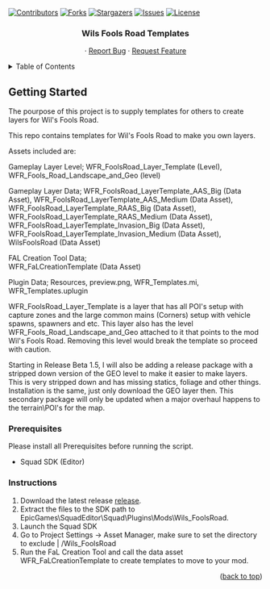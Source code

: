 <a name="readme-top"></a>

[![Contributors][contributors-shield]][contributors-url]
[![Forks][forks-shield]][forks-url]
[![Stargazers][stars-shield]][stars-url]
[![Issues][issues-shield]][issues-url]
[![License][license-shield]][license-url]

<!-- PROJECT LOGO -->
<!--<br />
<div align="center">
  <a href="https://github.com/Wil1909/Wils-Fools-Road-Templates">
    <img src="images/logo.png" alt="Logo" width="80" height="80">
  </a>-->

<h3 align="center">Wils Fools Road Templates</h3>

  <p align="center">
    <!--project_description
    <br />
    <a href="https://github.com/Wil1909/Wils-Fools-Road-Templates"><strong>Explore the docs »</strong></a>
    <br />
    <br /> -->
    <!--<a href="https://github.com/Wil1909/Wils-Fools-Road-Templates">View Demo</a>-->
    ·
    <a href="https://github.com/Wil1909/Wils-Fools-Road-Templates/issues/new?labels=bug&template=bug-report---.md">Report Bug</a>
    ·
    <a href="https://github.com/Wil1909/Wils-Fools-Road-Templates/issues/new?labels=enhancement&template=feature-request---.md">Request Feature</a>
  </p>
</div>



<!-- TABLE OF CONTENTS -->
<details>
  <summary>Table of Contents</summary>
  <ol>
    <li>
      <!--<a href="#about-the-project">About The Project</a> -->
      <ul>
        <!-- <li><a href="#built-with">Built With</a></li> -->
      </ul>
    </li>
    <li>
      <a href="#getting-started">Getting Started</a>
      <ul>
        <li><a href="#Instructions">Installation</a></li>
      </ul>
    </li>
    <!-- <li><a href="#usage">Usage</a></li> -->
    <!-- <li><a href="#contributing">Contributing</a></li> -->
    <li><a href="#license">License</a></li>
    <!-- <li><a href="#contact">Contact</a></li> -->
    <li><a href="#acknowledgments">Acknowledgments</a></li>
  </ol>
</details>

<!-- GETTING STARTED -->
## Getting Started

The pourpose of this project is to supply templates for others to create layers for Wil's Fools Road.

This repo contains templates for Wil's Fools Road to make you own layers.

Assets included are:

Gameplay Layer Level; 
  WFR_FoolsRoad_Layer_Template (Level),
  WFR_Fools_Road_Landscape_and_Geo (level)

Gameplay Layer Data; 
  WFR_FoolsRoad_LayerTemplate_AAS_Big (Data Asset),
  WFR_FoolsRoad_LayerTemplate_AAS_Medium (Data Asset),
  WFR_FoolsRoad_LayerTemplate_RAAS_Big (Data Asset),
  WFR_FoolsRoad_LayerTemplate_RAAS_Medium (Data Asset),
  WFR_FoolsRoad_LayerTemplate_Invasion_Big (Data Asset),
  WFR_FoolsRoad_LayerTemplate_Invasion_Medium (Data Asset),
  WilsFoolsRoad (Data Asset)

FAL Creation Tool Data;  
  WFR_FaLCreationTemplate (Data Asset)

Plugin Data; 
  Resources, 
  preview.png, 
  WFR_Templates.mi, 
  WFR_Templates.uplugin

WFR_FoolsRoad_Layer_Template is a layer that has all POI's setup with capture zones and the large common mains (Corners) setup with vehicle spawns, spawners and etc. This layer also has the level WFR_Fools_Road_Landscape_and_Geo attached to it that points to the mod Wil's Fools Road. Removing this level would break the template so proceed with caution.

Starting in Release Beta 1.5, I will also be adding a release package with a stripped down version of the GEO level to make it easier to make layers. This is very stripped down and has missing statics, foliage and other things. Installation is the same, just only download the GEO layer then. This secondary package will only be updated when a major overhaul happens to the terrain\POI's for the map.

### Prerequisites

Please install all Prerequisites before running the script.
* Squad SDK (Editor)

### Instructions

1. Download the latest release [release](https://github.com/Wil1909/Wils-Fools-Road-Templates/releases).
2. Extract the files to the SDK path to EpicGames\SquadEditor\Squad\Plugins\Mods\Wils_FoolsRoad.
3. Launch the Squad SDK
4. Go to Project Settings -> Asset Manager, make sure to set the directory to exclude | /Wils_FoolsRoad
5. Run the FaL Creation Tool and call the data asset WFR_FaLCreationTemplate to create templates to move to your mod.

<p align="right">(<a href="#readme-top">back to top</a>)</p>

[contributors-shield]: https://img.shields.io/github/contributors/Wil1909/Wils-Fools-Road-Templates.svg?style=for-the-badge
[contributors-url]: https://github.com/Wil1909/Wils-Fools-Road-Templates/graphs/contributors
[forks-shield]: https://img.shields.io/github/forks/Wil1909/Wils-Fools-Road-Templates.svg?style=for-the-badge
[forks-url]: https://github.com/Wil1909/Wils-Fools-Road-Templates/network/members
[stars-shield]: https://img.shields.io/github/stars/Wil1909/Wils-Fools-Road-Templates.svg?style=for-the-badge
[stars-url]: https://github.com/Wil1909/Wils-Fools-Road-Templates/stargazers
[issues-shield]: https://img.shields.io/github/issues/Wil1909/Wils-Fools-Road-Templates.svg?style=for-the-badge
[issues-url]: https://github.com/Wil1909/Wils-Fools-Road-Templates/issues
[license-shield]: https://img.shields.io/github/license/Wil1909/Wils-Fools-Road-Templates.svg?style=for-the-badge
[license-url]: https://github.com/Wil1909/Wils-Fools-Road-Templates/blob/master/LICENSE.txt
[product-screenshot]: images/screenshot.png
[Next.js]: https://img.shields.io/badge/next.js-000000?style=for-the-badge&logo=nextdotjs&logoColor=white
[Next-url]: https://nextjs.org/
[React.js]: https://img.shields.io/badge/React-20232A?style=for-the-badge&logo=react&logoColor=61DAFB
[React-url]: https://reactjs.org/
[Vue.js]: https://img.shields.io/badge/Vue.js-35495E?style=for-the-badge&logo=vuedotjs&logoColor=4FC08D
[Vue-url]: https://vuejs.org/
[Angular.io]: https://img.shields.io/badge/Angular-DD0031?style=for-the-badge&logo=angular&logoColor=white
[Angular-url]: https://angular.io/
[Svelte.dev]: https://img.shields.io/badge/Svelte-4A4A55?style=for-the-badge&logo=svelte&logoColor=FF3E00
[Svelte-url]: https://svelte.dev/
[Laravel.com]: https://img.shields.io/badge/Laravel-FF2D20?style=for-the-badge&logo=laravel&logoColor=white
[Laravel-url]: https://laravel.com
[Bootstrap.com]: https://img.shields.io/badge/Bootstrap-563D7C?style=for-the-badge&logo=bootstrap&logoColor=white
[Bootstrap-url]: https://getbootstrap.com
[JQuery.com]: https://img.shields.io/badge/jQuery-0769AD?style=for-the-badge&logo=jquery&logoColor=white
[JQuery-url]: https://jquery.com 



